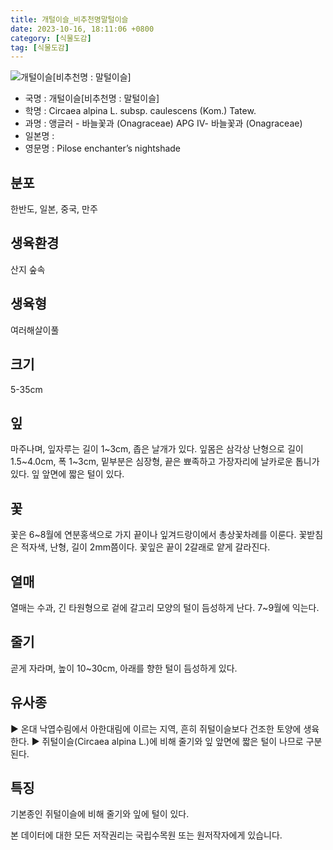 ```yaml
---
title: 개털이슬_비추천명말털이슬
date: 2023-10-16, 18:11:06 +0800
category: [식물도감]
tag: [식물도감]
---
```




![개털이슬[비추천명 : 말털이슬]](http://www.nature.go.kr/fileUpload/plants/basic/Onagraceae/Circaea/13804/1_th2.jpg)
- 국명 : 개털이슬[비추천명 : 말털이슬]
- 학명 : Circaea alpina L. subsp. caulescens (Kom.) Tatew.
- 과명 : 앵글러 - 바늘꽃과 (Onagraceae) APG Ⅳ- 바늘꽃과 (Onagraceae)
- 일본명 : 
- 영문명 : Pilose enchanter’s nightshade


## 분포
한반도, 일본, 중국, 만주
## 생육환경
산지 숲속
## 생육형
여러해살이풀
## 크기
5-35cm
## 잎
마주나며, 잎자루는 길이 1~3cm, 좁은 날개가 있다. 잎몸은 삼각상 난형으로 길이 1.5~4.0cm, 폭 1~3cm, 밑부분은 심장형, 끝은 뾰족하고 가장자리에 날카로운 톱니가 있다. 잎 앞면에 짧은 털이 있다. 
## 꽃
꽃은 6~8월에 연분홍색으로 가지 끝이나 잎겨드랑이에서 총상꽃차례를 이룬다. 꽃받침은 적자색, 난형, 길이 2mm쯤이다. 꽃잎은 끝이 2갈래로 얕게 갈라진다. 
## 열매
열매는 수과, 긴 타원형으로 겉에 갈고리 모양의 털이 듬성하게 난다. 7~9월에 익는다. 
## 줄기
곧게 자라며, 높이 10~30cm, 아래를 향한 털이 듬성하게 있다.
## 유사종
▶ 온대 낙엽수림에서 아한대림에 이르는 지역, 흔히 쥐털이슬보다 건조한 토양에 생육한다. ▶ 쥐털이슬(Circaea alpina L.)에 비해 줄기와 잎 앞면에 짧은 털이 나므로 구분된다.
## 특징
기본종인 쥐털이슬에 비해 줄기와 잎에 털이 있다.






본 데이터에 대한 모든 저작권리는 국립수목원 또는 원저작자에게 있습니다.
